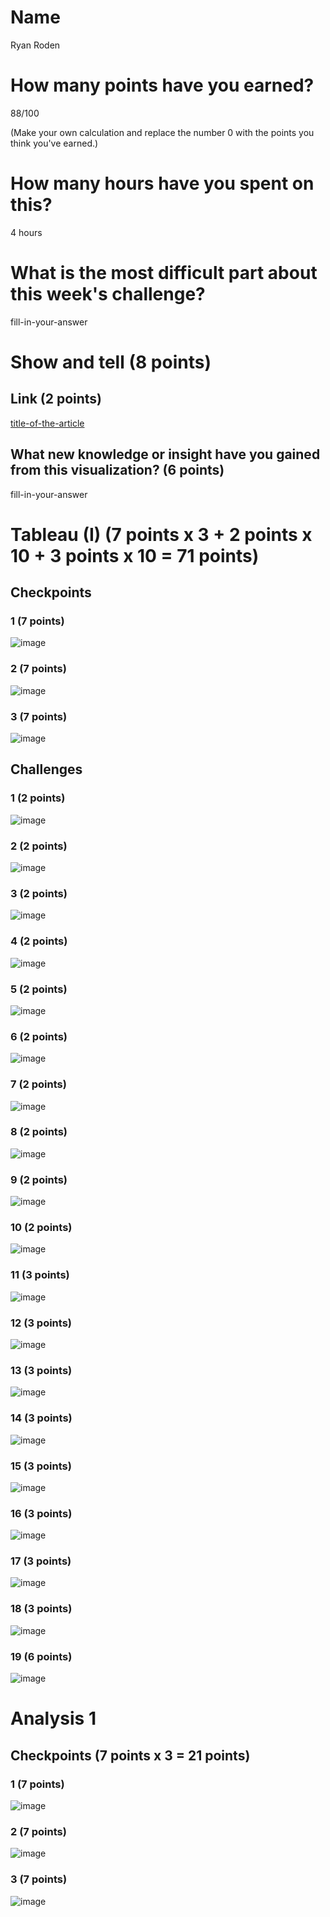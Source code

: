 # Name

Ryan Roden

# How many points have you earned?

88/100

(Make your own calculation and replace the number 0 with the points you think you've earned.)

# How many hours have you spent on this?

4 hours


# What is the most difficult part about this week's challenge?

fill-in-your-answer

# Show and tell (8 points)

## Link (2 points)

[title-of-the-article](http://link-to-an-interesting-visualization-involving-a-map)

## What new knowledge or insight have you gained from this visualization? (6 points)

fill-in-your-answer

# Tableau (I) (7 points x 3 + 2 points x 10 + 3 points x 10 = 71 points)

## Checkpoints

### 1 (7 points)

![image]()

### 2 (7 points)

![image](Wee5ChallengeScreenShots/C.bmp)

### 3 (7 points)

![image](Wee5ChallengeScreenShots/C.bmp)

## Challenges

### 1 (2 points)

![image](Week5ChallengeScreenShots/Week5C1.png)

### 2 (2 points)

![image](Week5ChallengeScreenShots/C2.png)

### 3 (2 points)

![image](Week5ChallengeScreenShots/C3.bmp)

### 4 (2 points)

![image](Week5ChallengeScreenShots/C4.bmp)

### 5 (2 points)

![image](Week5ChallengeScreenShots/C5.bmp)

### 6 (2 points)

![image](Week5ChallengeScreenShots/C6.bmp)

### 7 (2 points)

![image](Week5ChallengeScreenShots/C7.bmp)

### 8 (2 points)

![image](Week5ChallengeScreenShots/C8.bmp)

### 9 (2 points)

![image](Week5ChallengeScreenShots/C9.bmp)

### 10 (2 points)

![image](Week5ChallengeScreenShots/C10.bmp)

### 11 (3 points)

![image](Week5ChallengeScreenShots/C11.bmp)

### 12 (3 points)

![image](Week5ChallengeScreenShots/C12.bmp)

### 13 (3 points)

![image](Week5ChallengeScreenShots/C13.bmp)

### 14 (3 points)

![image](Week5ChallengeScreenShots/C14.bmp)

### 15 (3 points)

![image](Week5ChallengeScreenShots/C15.bmp)

### 16 (3 points)

![image](Week5ChallengeScreenShots/C16.bmp)

### 17 (3 points)

![image](Week5ChallengeScreenShots/C17.bmp)

### 18 (3 points)

![image](Week5ChallengeScreenShots/C18.bmp)

### 19 (6 points)

![image](Week5ChallengeScreenShots/C19.bmp)



# Analysis 1

## Checkpoints (7 points x 3 = 21 points)

### 1 (7 points)

![image](Week5ChallengeScreenShots/analysisC1.png)

### 2 (7 points)

![image](Week5ChallengeScreenShots/AnalysisC2.png)

### 3 (7 points)

![image](Week5ChallengeScreenShots/analysisC3.png)
